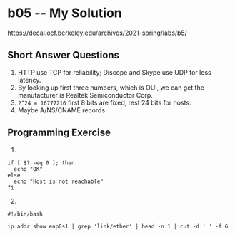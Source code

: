 # b05 -- My Solution
https://decal.ocf.berkeley.edu/archives/2021-spring/labs/b5/

## Short Answer Questions
1. HTTP use TCP for reliability; Discope and Skype use UDP for less latency.
2. By looking up first three numbers, which is OUI, we can get the manufacturer is Realtek Semiconductor Corp.
3. `2^24 = 16777216` first 8 bits are fixed, rest 24 bits for hosts.
4. Maybe A/NS/CNAME records

## Programming Exercise
1.
```
if [ $? -eq 0 ]; then
  echo "OK"
else
  echo "Host is not reachable"
fi
```
2.
```
#!/bin/bash

ip addr show enp0s1 | grep 'link/ether' | head -n 1 | cut -d ' ' -f 6
``` 
